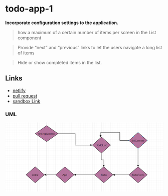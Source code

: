 # todo-app-1

**Incorporate configuration settings to the application.**


> how a maximum of a certain number of items per screen in the List component

> Provide “next” and “previous” links to let the users navigate a long list of items

> Hide or show completed items in the list.


## Links 

- [netlify]()
- [pull request](https://github.com/amroalbarham/todo-app-1/pull/1)
- [sandbox Link](https://codesandbox.io/s/icy-field-dnlb1)

### UML

![UML](./lab31.png)
